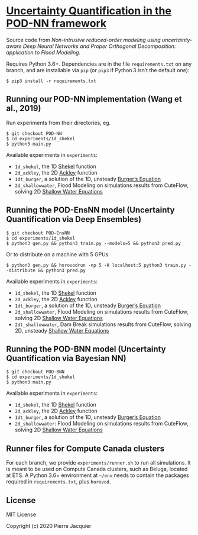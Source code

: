# [Uncertainty Quantification in the POD-NN framework](https://pierrejacquier.com/POD-UQNN/)

Source code from _Non-intrusive reduced-order modeling using uncertainty-aware Deep Neural Networks and Proper Orthogonal Decomposition: application to Flood Modeling_.

Requires Python 3.6+.
Dependencies are in the file `requirements.txt` on any branch, and are installable via `pip` (or `pip3` if Python 3 isn’t the default one):
```console
$ pip3 install -r requirements.txt
```

## Running our POD-NN implementation (Wang et al., 2019)
Run experiments from their directories, eg.
```console
$ git checkout POD-NN
$ cd experiments/1d_shekel
$ python3 main.py
```
Available experiments in `experiments`:
- `1d_shekel`, the 1D [Shekel](https://en.wikipedia.org/wiki/Shekel_function) function
- `2d_ackley`, the 2D [Ackley](https://en.wikipedia.org/wiki/Ackley_function) function
- `1dt_burger`, a solution of the 1D, unsteady [Burger’s Equation](https://en.wikipedia.org/wiki/Burgers%27_equation)
- `2d_shallowwater`, Flood Modeling on simulations results from CuteFlow, solving 2D [Shallow Water Equations](https://en.wikipedia.org/wiki/Shallow_water_equations)

## Running the POD-EnsNN model (Uncertainty Quantification via Deep Ensembles)
```console
$ git checkout POD-EnsNN
$ cd experiments/1d_shekel
$ python3 gen.py && python3 train.py --models=5 && python3 pred.py
```
Or to distribute on a machine with 5 GPUs
```console
$ python3 gen.py && horovodrun -np 5 -H localhost:5 python3 train.py --distribute && python3 pred.py
```
Available experiments in `experiments`:
- `1d_shekel`, the 1D [Shekel](https://en.wikipedia.org/wiki/Shekel_function) function
- `2d_ackley`, the 2D [Ackley](https://en.wikipedia.org/wiki/Ackley_function) function
- `1dt_burger`, a solution of the 1D, unsteady [Burger’s Equation](https://en.wikipedia.org/wiki/Burgers%27_equation)
- `2d_shallowwater`, Flood Modeling on simulations results from CuteFlow, solving 2D [Shallow Water Equations](https://en.wikipedia.org/wiki/Shallow_water_equations)
- `2dt_shallowwater`, Dam Break simulations results from CuteFlow, solving 2D, unsteady [Shallow Water Equations](https://en.wikipedia.org/wiki/Shallow_water_equations)

## Running the POD-BNN model (Uncertainty Quantification via Bayesian NN)
```console
$ git checkout POD-BNN
$ cd experiments/1d_shekel
$ python3 main.py
```
Available experiments in `experiments`:
- `1d_shekel`, the 1D [Shekel](https://en.wikipedia.org/wiki/Shekel_function) function
- `2d_ackley`, the 2D [Ackley](https://en.wikipedia.org/wiki/Ackley_function) function
- `1dt_burger`, a solution of the 1D, unsteady [Burger’s Equation](https://en.wikipedia.org/wiki/Burgers%27_equation)
- `2d_shallowwater`: Flood Modeling on simulations results from CuteFlow, solving 2D [Shallow Water Equations](https://en.wikipedia.org/wiki/Shallow_water_equations)

## Runner files for Compute Canada clusters
For each branch, we provide `experiments/runner.sh` to run all simulations. It is meant to be used on Compute Canada clusters, such as Beluga, located at ÉTS.
A Python 3.6+ environment at `~/env` needs to contain the packages required in `requirements.txt`, plus `horovod`.

## License
MIT License

Copyright (c) 2020 Pierre Jacquier
